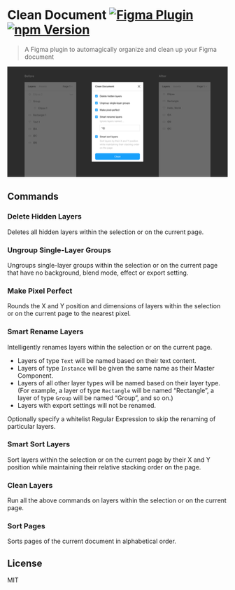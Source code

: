 # Clean Document [![Figma Plugin](https://img.shields.io/badge/figma-plugin-1BC47D.svg)](https://figma.com/c/plugin/767379019764649932/Clean-Document) [![npm Version](https://img.shields.io/npm/v/figma-clean-document.svg)](https://www.npmjs.com/package/figma-clean-document)

> A Figma plugin to automagically organize and clean up your Figma document

[![Clean Document](media/cover.png)](https://figma.com/c/plugin/767379019764649932/Clean-Document)

## Commands

### Delete Hidden Layers

Deletes all hidden layers within the selection or on the current page.

### Ungroup Single-Layer Groups

Ungroups single-layer groups within the selection or on the current page that have no background, blend mode, effect or export setting.

### Make Pixel Perfect

Rounds the X and Y position and dimensions of layers within the selection or on the current page to the nearest pixel.

### Smart Rename Layers

Intelligently renames layers within the selection or on the current page.

- Layers of type `Text` will be named based on their text content.
- Layers of type `Instance` will be given the same name as their Master Component.
- Layers of all other layer types will be named based on their layer type. (For example, a layer of type `Rectangle` will be named “Rectangle”, a layer of type `Group` will be named “Group”, and so on.)
- Layers with export settings will not be renamed.

Optionally specify a whitelist Regular Expression to skip the renaming of particular layers.

### Smart Sort Layers

Sort layers within the selection or on the current page by their X and Y position while maintaining their relative stacking order on the page.

### Clean Layers

Run all the above commands on layers within the selection or on the current page.

### Sort Pages

Sorts pages of the current document in alphabetical order.

## License

MIT
